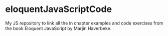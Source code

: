 # eloquentJavaScriptCode
My JS repository to link all the in chapter examples and code exercises from the book Eloquent JavaScript by Marjin Haverbeke.
